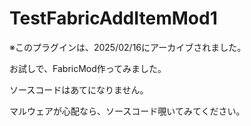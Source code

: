 <h1>TestFabricAddItemMod1</h1>
<p color: red;>※このプラグインは、2025/02/16にアーカイブされました。</p>
<p>お試しで、FabricMod作ってみました。</p>
<p>ソースコードはあてになりません。</p>
<p>マルウェアが心配なら、ソースコード覗いてみてください。</p>

